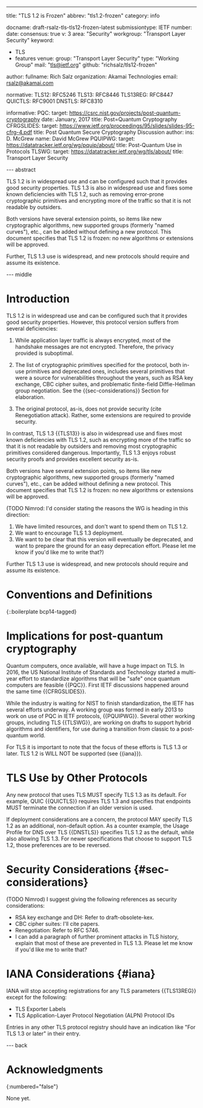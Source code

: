 ---
title: "TLS 1.2 is Frozen"
abbrev: "tls1.2-frozen"
category: info

docname: draft-rsalz-tls-tls12-frozen-latest
submissiontype: IETF
number:
date:
consensus: true
v: 3
area: "Security"
workgroup: "Transport Layer Security"
keyword:
 - TLS
 - features
venue:
  group: "Transport Layer Security"
  type: "Working Group"
  mail: "tls@ietf.org"
  github: "richsalz/tls12-frozen"

author:
  fullname: Rich Salz
  organization: Akamai Technologies
  email: rsalz@akamai.com

normative:
  TLS12: RFC5246
  TLS13: RFC8446
  TLS13REG: RFC8447
  QUICTLS: RFC9001
  DNSTLS: RFC8310

informative:
  PQC:
    target: https://csrc.nist.gov/projects/post-quantum-cryptography
    date: January, 2017
    title: Post=Quantum Cryptography
  CFRGSLIDES:
    target: https://www.ietf.org/proceedings/95/slides/slides-95-cfrg-4.pdf
    title: Post Quantum Secure Cryptography Discussion
    author:
      ins: D. McGrew
      name: David McGrew
  PQUIPWG:
    target: https://datatracker.ietf.org/wg/pquip/about/
    title: Post-Quantum Use in Protocols
  TLSWG:
    target: https://datatracker.ietf.org/wg/tls/about/
    title: Transport Layer Security

--- abstract

TLS 1.2 is in widespread use and can be configured such that it provides good
security properties. TLS 1.3 is also in
widespread use and fixes some known deficiencies with TLS 1.2, such as
removing error-prone cryptographic primitives and encrypting more of the traffic
so that it is not readable by outsiders.

Both versions have several extension points, so items like new cryptographic
algorithms, new supported groups (formerly "named curves"),  etc., can be
added without defining a new protocol. This document specifies that TLS 1.2
is frozen: no new algorithms or extensions will be approved.

Further, TLS 1.3 use is widespread, and new protocols should require and
assume its existence.

--- middle

# Introduction

TLS 1.2 is in widespread use and can be configured such that it provides good
security properties. However, this protocol version suffers from several
deficiencies:

1. While application layer traffic is always encrypted, most of the handshake
messages are not encrypted. Therefore, the privacy provided is suboptimal.

2. The list of cryptographic primitives specified for the protocol, both in-use 
primitives and deprecated ones, includes several primitives that were a source for 
vulnerabilities throughout the years, such as RSA key exchange, CBC cipher suites, 
and problematic finite-field Diffie-Hellman group negotiation. See the {{sec-considerations}} Section for elaboration.

3. The original protocol, as-is, does not provide security (cite Renegotiation
attack). Rather, some extensions are required to provide security.

In contrast, TLS 1.3 {{TLS13}} is also in
widespread use and fixes most known deficiencies with TLS 1.2, such as
encrypting more of the traffic so that it is not readable by outsiders and
removing most cryptographic primitives considered dangerous. Importantly, TLS
1.3 enjoys robust security proofs and provides excellent security as-is.

Both versions have several extension points, so items like new cryptographic
algorithms, new supported groups (formerly "named curves"),  etc., can be
added without defining a new protocol. This document specifies that TLS 1.2
is frozen: no new algorithms or extensions will be approved.

(TODO Nimrod: I'd consider stating the reasons the WG is heading in this direction:
1. We have limited resources, and don't want to spend them on TLS 1.2.
2. We want to encourage TLS 1.3 deployment.
3. We want to be clear that this version will eventually be deprecated, and want
to prepare the ground for an easy deprecation effort.
Please let me know if you'd like me to write that?)

Further TLS 1.3 use is widespread, and new protocols should require and
assume its existence.

# Conventions and Definitions

{::boilerplate bcp14-tagged}

# Implications for post-quantum cryptography

Quantum computers, once available, will have a huge impact on TLS.
In 2016, the US National Institute of Standards and Technology started a
multi-year effort to standardize algorithms that will be "safe"
once quantum computers are feasible {{PQC}}. First IETF discussions happened
around the same time {{CFRGSLIDES}}.

While the industry is waiting for NIST to finish standardization, the
IETF has several efforts underway.
A working group was formed in early 2013 to work on use of PQC in IETF protocols,
{{PQUIPWG}}.
Several other working groups, including TLS {{TLSWG}},
are working on
drafts to support hybrid algorithms and identifiers, for use during a
transition from classic to a post-quantum world.

For TLS it is important to note that the focus of these efforts is TLS 1.3
or later.
TLS 1.2 is WILL NOT be supported (see {{iana}}).

# TLS Use by Other Protocols

Any new protocol that uses TLS MUST specify TLS 1.3 as its default.
For example, QUIC {{QUICTLS}} requires TLS 1.3 and specifies that endpoints
MUST terminate the connection if an older version is used.

If deployment considerations are a concern, the protocol MAY specify TLS 1.2 as
an additional, non-default option.
As a counter example, the Usage Profile for DNS over TLS {{DNSTLS}} specifies
TLS 1.2 as the default, while also allowing TLS 1.3.
For newer specifications that choose to support TLS 1.2, those preferences are
to be reversed.

# Security Considerations {#sec-considerations}

(TODO Nimrod) I suggest giving the following references as security considerations:
- RSA key exchange and DH: Refer to draft-obsolete-kex.
- CBC cipher suites: I'll cite papers.
- Renegotiation: Refer to RFC 5746.
- I can add a paragraph of further prominent attacks in TLS history, explain
  that most of these are prevented in TLS 1.3.
Please let me know if you'd like me to write that?

# IANA Considerations {#iana}

IANA will stop accepting registrations for any TLS parameters {{TLS13REG}}
except for the following:

- TLS Exporter Labels
- TLS Application-Layer Protocol Negotiation (ALPN) Protocol IDs

Entries in any other TLS protocol registry should have an indication like
"For TLS 1.3 or later" in their entry.


--- back

# Acknowledgments
{:numbered="false"}

None yet.
